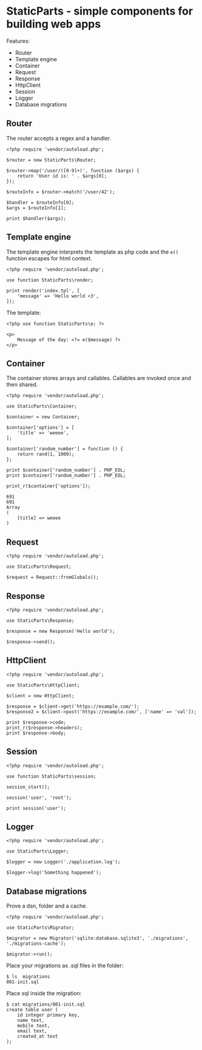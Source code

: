 # StaticParts - simple components for building web apps

Features:

* Router
* Template engine
* Container
* Request
* Response
* HttpClient
* Session
* Logger
* Database migrations

## Router

The router accepts a regex and a handler.

    <?php require 'vendor/autoload.php';
    
    $router = new StaticParts\Router;
    
    $router->map('/user/([0-9]+)', function ($args) {
        return 'User id is: ' . $args[0];
    });
    
    $routeInfo = $router->match('/user/42');
    
    $handler = $routeInfo[0];
    $args = $routeInfo[1];
    
    print $handler($args);
    
## Template engine

The template engine interprets the template as php code and the `e()`
function escapes for html context.
   
    <?php require 'vendor/autoload.php';
    
    use function StaticParts\render;
    
    print render('index.tpl', [
        'message' => 'Hello world <3',
    ]);

The template:

    <?php use function StaticParts\e; ?>
    
    <p>
        Message of the day: <?= e($message) ?>
    </p>
    
## Container

The container stores arrays and callables. Callables are invoked once and then 
shared.
    
    <?php require 'vendor/autoload.php';
    
    use StaticParts\Container;
    
    $container = new Container;
    
    $container['options'] = [
        'title' => 'weeee',
    ];
    
    $container['random_number'] = function () {
        return rand(1, 1000);
    };
    
    print $container['random_number'] . PHP_EOL;
    print $container['random_number'] . PHP_EOL;
    
    print_r($container['options']);
    
    691
    691
    Array
    (
        [title] => weeee
    )

## Request

    <?php require 'vendor/autoload.php';
    
    use StaticParts\Request;
    
    $request = Request::fromGlobals();
    
## Response

    <?php require 'vendor/autoload.php';
    
    use StaticParts\Response;
    
    $response = new Response('Hello world');
    
    $response->send();

## HttpClient

    <?php require 'vendor/autoload.php';
    
    use StaticParts\HttpClient;
    
    $client = new HttpClient;
    
    $response = $client->get('https://example.com/');
    $response2 = $client->post('https://example.com/', ['name' => 'val']);
    
    print $response->code;
    print_r($response->headers);
    print $response->body;
    
## Session

    <?php require 'vendor/autoload.php';
    
    use function StaticParts\session;
    
    session_start();
    
    session('user', 'root');
    
    print session('user');

## Logger

    <?php require 'vendor/autoload.php';

    use StaticParts\Logger;

    $logger = new Logger('./application.log');

    $logger->log('Something happened');

## Database migrations

Prove a dsn, folder and a cache.

    <?php require 'vendor/autoload.php';

    use StaticParts\Migrator;

    $migrator = new Migrator('sqlite:database.sqlite3', './migrations', './migrations-cache');

    $migrator->run();

Place your migrations as .sql files in the folder:

    $ ls  migrations
    001-init.sql

Place sql inside the migration:

    $ cat migrations/001-init.sql
    create table user (
        id integer primary key,
        name text,
        mobile text,
        email text,
        created_at text
    );
